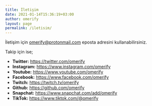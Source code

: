 ```yaml
---
title: İletişim
date: 2021-01-14T15:36:19+03:00
author: omerify
layout: page
permalink: /iletisim/
---
```


İletişim için <omerify@protonmail.com> eposta adresini kullanabilirsiniz.

Takip için ise;

<ul>
  <li>
    <strong>Twitter:</strong> <a rel="me" href="https://twitter.com/omerify" target="_blank">https://twitter.com/omerify</a>
  </li>
  <li>
    <strong>Instagram:</strong> <a rel="me" href="https://www.instagram.com/omerify" target="_blank">https://www.instagram.com/omerify</a>
  </li>
  <li>
    <strong>Youtube:</strong> <a rel="me" href="https://www.youtube.com/omerify" target="_blank">https://www.youtube.com/omerify</a>
  </li>
  <li>
    <strong>Facebook:</strong> <a rel="me" href="https://www.facebook.com/omerify" target="_blank">https://www.facebook.com/omerify</a>
  </li>
  <li>
    <strong>Twitch:</strong> <a rel="me" href="https://twitch.tv/omerify" target="_blank">https://twitch.tv/omerify</a>
  </li>
  <li>
    <strong>Github:</strong> <a rel="me" href="https://github.com/omerify" target="_blank">https://github.com/omerify</a>
  </li>
  <li>
    <strong>Snapchat:</strong> <a rel="me" href="https://www.snapchat.com/add/omerify" target="_blank">https://www.snapchat.com/add/omerify</a>
  </li>
  <li>
    <strong>TikTok:</strong> <a rel="me" href="https://www.tiktok.com/@omerify" target="_blank">https://www.tiktok.com/@omerify</a>
  </li>
</ul>
